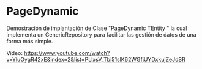 # PageDynamic
Demostración de implantación de Clase "PageDynamic TEntity " la cual implementa un GenericRepository para facilitar las gestión de datos de una forma más simple.

Video:
https://www.youtube.com/watch?v=YluOygR42xE&index=2&list=PLlxsV_Tbi51slK62WGfjUYDxkujZeJdSR
